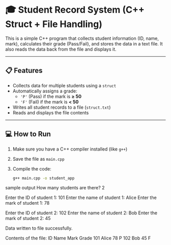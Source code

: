 # 🎓 Student Record System (C++ Struct + File Handling)

This is a simple C++ program that collects student information (ID, name, mark), calculates their grade (Pass/Fail), and stores the data in a text file. It also reads the data back from the file and displays it.

---

## 📋 Features

- Collects data for multiple students using a `struct`
- Automatically assigns a grade:
  - `'P'` (Pass) if the mark is **≥ 50**
  - `'F'` (Fail) if the mark is **< 50**
- Writes all student records to a file (`struct.txt`)
- Reads and displays the file contents

---

## 💻 How to Run

1. Make sure you have a C++ compiler installed (like `g++`)
2. Save the file as `main.cpp`
3. Compile the code:

   ```bash
   g++ main.cpp -o student_app
sample output
How many students are there? 2

Enter the ID of student 1: 101
Enter the name of student 1: Alice
Enter the mark of student 1: 78

Enter the ID of student 2: 102
Enter the name of student 2: Bob
Enter the mark of student 2: 45

Data written to file successfully.

Contents of the file:
ID	Name	Mark	Grade
101	Alice	78	P
102	Bob	45	F
